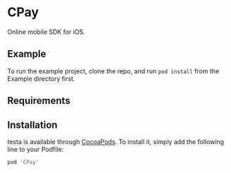 # CPay
Online mobile SDK for iOS.


## Example

To run the example project, clone the repo, and run `pod install` from the Example directory first.

## Requirements

## Installation

testa is available through [CocoaPods](https://cocoapods.org). To install
it, simply add the following line to your Podfile:

```ruby
pod 'CPay'
